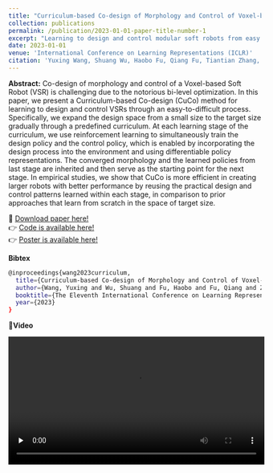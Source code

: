 ```yaml
---
title: "Curriculum-based Co-design of Morphology and Control of Voxel-based Soft Robots"
collection: publications
permalink: /publication/2023-01-01-paper-title-number-1
excerpt: "Learning to design and control modular soft robots from easy to difficult. <br/><img src='/images/cuco.png' width=300>"
date: 2023-01-01
venue: 'International Conference on Learning Representations (ICLR)'
citation: 'Yuxing Wang, Shuang Wu, Haobo Fu, Qiang Fu, Tiantian Zhang, Yongzhe Chang, Xueqian Wang'
---
```

**Abstract:** Co-design of morphology and control of a Voxel-based Soft Robot (VSR) is challenging due to the notorious bi-level optimization. In this paper, we present a Curriculum-based Co-design (CuCo) method for learning to design and control VSRs through an easy-to-difficult process. Specifically, we expand the design space from a small size to the target size gradually through a predefined curriculum. At each learning stage of the curriculum, we use reinforcement learning to simultaneously train the design policy and the control policy, which is enabled by incorporating the design process into the environment and using differentiable policy representations. The converged morphology and the learned policies from last stage are inherited and then serve as the starting point for the next stage. In empirical studies, we show that CuCo is more efficient in creating larger robots with better performance by reusing the practical design and control patterns learned within each stage, in comparison to prior approaches that learn from scratch in the space of target size.

&#x1F4C2; [Download paper here!](https://openreview.net/pdf?id=r9fX833CsuN)<br />
&#x1F449; [Code is available here!](https://github.com/Yuxing-Wang-THU/ModularEvoGym)<br />
&#x1F449; [Poster is available here!](https://iclr.cc/media/PosterPDFs/ICLR%202023/10693.png?t=1679636195.527249)

**Bibtex**<br />
```bash
@inproceedings{wang2023curriculum,
  title={Curriculum-based Co-design of Morphology and Control of Voxel-based Soft Robots},
  author={Wang, Yuxing and Wu, Shuang and Fu, Haobo and Fu, Qiang and Zhang, Tiantian and Chang, Yongzhe and Wang, Xueqian},
  booktitle={The Eleventh International Conference on Learning Representations},
  year={2023}
}
```
&#x1F3A6;**Video**

<video id="video" controls="" preload="none" width=510>
    <source id="mp4" src="/images/cuco_video.mp4" type="video/mp4">
</videos>